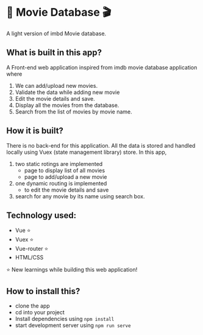 # 🎥 Movie Database 🎬

A light version of imbd Movie database.

## What is built in this app?

A Front-end web application inspired from imdb movie database application where

1. We can add/upload new movies.
2. Validate the data while adding new movie
3. Edit the movie details and save.
4. Display all the movies from the database.
5. Search from the list of movies by movie name.

## How it is built?

There is no back-end for this application. All the data is stored and handled locally using Vuex (state management library) store. In this app,

1. two static rotings are implemented
   - page to display list of all movies
   - page to add/upload a new movie
2. one dynamic routing is implemented
   - to edit the movie details and save
3. search for any movie by its name using search box.

## Technology used:

- Vue ⭐️
- Vuex ⭐️
- Vue-router ⭐️
- HTML/CSS

⭐️ New learnings while building this web application!

## How to install this?

- clone the app
- cd into your project
- Install dependencies using `npm install`
- start development server using `npm run serve`
